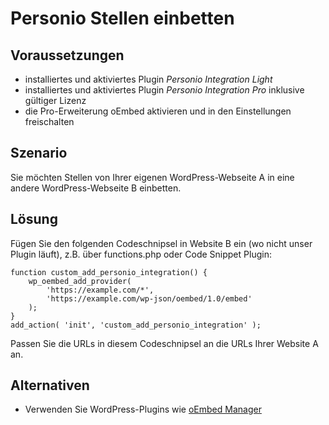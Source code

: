 # Personio Stellen einbetten

## Voraussetzungen

* installiertes und aktiviertes Plugin _Personio Integration Light_
* installiertes und aktiviertes Plugin _Personio Integration Pro_ inklusive gültiger Lizenz
* die Pro-Erweiterung oEmbed aktivieren und in den Einstellungen freischalten

## Szenario

Sie möchten Stellen von Ihrer eigenen WordPress-Webseite A in eine andere WordPress-Webseite B einbetten.

## Lösung

Fügen Sie den folgenden Codeschnipsel in Website B ein (wo nicht unser Plugin läuft), z.B. über functions.php oder Code Snippet Plugin:

```
function custom_add_personio_integration() {
    wp_oembed_add_provider(
        'https://example.com/*',
        'https://example.com/wp-json/oembed/1.0/embed'
    );
}
add_action( 'init', 'custom_add_personio_integration' );
```
Passen Sie die URLs in diesem Codeschnipsel an die URLs Ihrer Website A an.

## Alternativen

* Verwenden Sie WordPress-Plugins wie [oEmbed Manager](https://wordpress.org/plugins/oembed-manager/)
